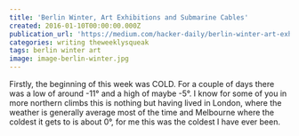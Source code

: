 ```yaml
---
title: 'Berlin Winter, Art Exhibitions and Submarine Cables'
created: 2016-01-10T00:00:00.000Z
publication_url: 'https://medium.com/hacker-daily/berlin-winter-art-exhibitions-and-submarine-cables-ff46933cf5af#.d7uzfox4s'
categories: writing theweeklysqueak
tags: berlin winter art
image: image-berlin-winter.jpg
---
```


Firstly, the beginning of this week was COLD. For a couple of days there was a low of around -11° and a high of maybe -5°. I know for some of you in more northern climbs this is nothing but having lived in London, where the weather is generally average most of the time and Melbourne where the coldest it gets to is about 0°, for me this was the coldest I have ever been.
